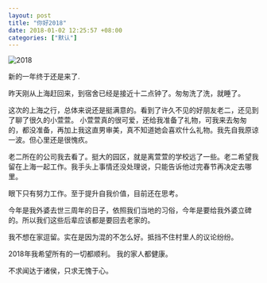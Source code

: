 ```yaml
---
layout: post
title: "你好2018"
date: 2018-01-02 12:25:57 +08:00
categories: ["默认"]
---
```


![2018](https://mrwen.oss-cn-shanghai.aliyuncs.com/2018/01/wx_camera_15148204218371171678685.jpg) 

新的一年终于还是来了.

<p>昨天刚从上海赶回来，到宿舍已经是接近十二点钟了。匆匆洗了洗，就睡了。</p>
<p>这次的上海之行，总体来说还是挺满意的。看到了许久不见的好朋友老二，还见到了聊了很久的小萱萱。 小萱萱真的很可爱，还给我准备了礼物，可我来去匆匆的，都没准备，再加上我这直男审美，真不知道她会喜欢什么礼物。我先自我原谅一波。但心里还是很愧疚。</p>
<p>老二所在的公司我去看了。挺大的园区，就是离萱萱的学校远了一些。老二希望我留在上海一起工作。我手头上事情还没处理说，只能告诉他过完春节再决定去哪里。</p>
<p>眼下只有努力工作。至于提升自我价值，目前还在思考。</p>
<p>今年是我外婆去世三周年的日子，依照我们当地的习俗，今年是要给我外婆立碑的。所以我们这些后辈应该都是要回去老家的。</p>
<p>我不想在家逗留。实在是因为混的不怎么好。抵挡不住村里人的议论纷纷。</p>
<p>2018年我希望所有的一切都顺利。 我的家人都健康。</p>
<p>不求闻达于诸侯，只求无愧于心。</p>